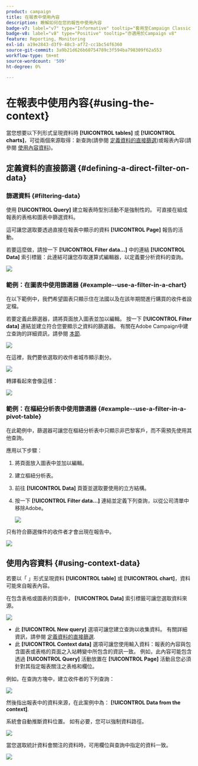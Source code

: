 ```yaml
---
product: campaign
title: 在報表中使用內容
description: 瞭解如何在您的報告中使用內容
badge-v7: label="v7" type="Informative" tooltip="套用至Campaign Classic v7"
badge-v8: label="v8" type="Positive" tooltip="亦適用於Campaign v8"
feature: Reporting, Monitoring
exl-id: a19e2843-d3f9-48c3-af72-cc1bc54f6360
source-git-commit: 3a9b21d626b60754789c3f594ba798309f62a553
workflow-type: tm+mt
source-wordcount: '509'
ht-degree: 0%

---
```


# 在報表中使用內容{#using-the-context}



當您想要以下列形式呈現資料時 **[!UICONTROL tables]** 或 **[!UICONTROL charts]**，可從兩個來源取得：新查詢(請參閱 [定義資料的直接篩選](#defining-a-direct-filter-on-data))或報表內容(請參閱 [使用內容資料](#using-context-data))。

## 定義資料的直接篩選 {#defining-a-direct-filter-on-data}

### 篩選資料 {#filtering-data}

使用 **[!UICONTROL Query]** 建立報表時型別活動不是強制性的。 可直接在組成報表的表格和圖表中篩選資料。

這可讓您選取要透過直接在報表中顯示的資料 **[!UICONTROL Page]** 報告的活動。

若要這麼做，請按一下 **[!UICONTROL Filter data...]** 中的連結 **[!UICONTROL Data]** 索引標籤：此連結可讓您存取運算式編輯器，以定義要分析資料的查詢。

![](assets/reporting_filter_data_from_page.png)

### 範例：在圖表中使用篩選器 {#example--use-a-filter-in-a-chart}

在以下範例中，我們希望圖表只顯示住在法國以及在該年期間進行購買的收件者設定檔。

若要定義此篩選器，請將頁面放入圖表並加以編輯。 按一下 **[!UICONTROL Filter data]** 連結並建立符合您要顯示之資料的篩選器。 有關在Adobe Campaign中建立查詢的詳細資訊，請參閱 [本節](../../platform/using/about-queries-in-campaign.md).

![](assets/s_ncs_advuser_report_wizard_029.png)

在這裡，我們要依選取的收件者城市顯示劃分。

![](assets/reporting_graph_with_2vars.png)

轉譯看起來會像這樣：

![](assets/reporting_graph_with_2vars_preview.png)

### 範例：在樞紐分析表中使用篩選器 {#example--use-a-filter-in-a-pivot-table}

在此範例中，篩選器可讓您在樞紐分析表中只顯示非巴黎客戶，而不需預先使用其他查詢。

應用以下步驟：

1. 將頁面放入圖表中並加以編輯。
1. 建立樞紐分析表。
1. 前往 **[!UICONTROL Data]** 頁簽並選取要使用的立方結構。
1. 按一下 **[!UICONTROL Filter data...]** 連結並定義下列查詢，以從公司清單中移除Adobe。

   ![](assets/s_ncs_advuser_report_display_03.png)

只有符合篩選條件的收件者才會出現在報告中。

![](assets/s_ncs_advuser_report_display_04.png)

## 使用內容資料 {#using-context-data}

若要以「 」形式呈現資料 **[!UICONTROL table]** 或 **[!UICONTROL chart]**，資料可能來自報表內容。

在包含表格或圖表的頁面中， **[!UICONTROL Data]** 索引標籤可讓您選取資料來源。

![](assets/s_ncs_advuser_report_datasource_3.png)

* 此 **[!UICONTROL New query]** 選項可讓您建立查詢以收集資料。 有關詳細資訊，請參閱 [定義資料的直接篩選](#defining-a-direct-filter-on-data).
* 此 **[!UICONTROL Context data]** 選項可讓您使用輸入資料：報表的內容與包含圖表或表格的頁面之入站轉變中所包含的資訊一致。 例如，此內容可能包含透過 **[!UICONTROL Query]** 活動放置在 **[!UICONTROL Page]** 活動且您必須針對其指定報表關注之表格和欄位。

例如，在查詢方塊中，建立收件者的下列查詢：

![](assets/s_ncs_advuser_report_datasource_2.png)

然後指出報表中的資料來源，在此案例中為： **[!UICONTROL Data from the context]**.

系統會自動推斷資料位置。 如有必要，您可以強制資料路徑。

![](assets/s_ncs_advuser_report_datasource_4.png)

當您選取統計資料會關注的資料時，可用欄位與查詢中指定的資料一致。

![](assets/s_ncs_advuser_report_datasource_1.png)
